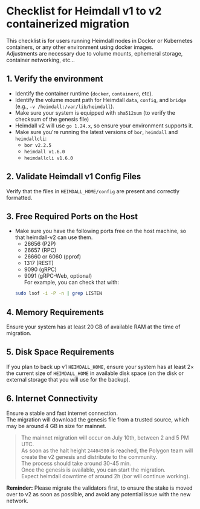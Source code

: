 # Checklist for Heimdall v1 to v2 containerized migration

This checklist is for users running Heimdall nodes in Docker or Kubernetes containers, or any other environment using docker images.  
Adjustments are necessary due to volume mounts, ephemeral storage, container networking, etc...

## 1. Verify the environment
   - Identify the container runtime (`docker`, `containerd`, etc).
   - Identify the volume mount path for Heimdall `data`, `config`, and `bridge` (e.g., `-v /heimdall:/var/lib/heimdall`).
   - Make sure your system is equipped with `sha512sum` (to verify the checksum of the genesis file)
   - Heimdall v2 will use `go 1.24.x`, so ensure your environment supports it.
   - Make sure you're running the latest versions of `bor`, `heimdall` and `heimdallcli`:  
     * `bor v2.2.5`
     * `heimdall v1.6.0`
     * `heimdallcli v1.6.0`

## 2. Validate Heimdall v1 Config Files

Verify that the files in `HEIMDALL_HOME/config` are present and correctly formatted.

## 3. Free Required Ports on the Host
   - Make sure you have the following ports free on the host machine, so that heimdall-v2 can use them.
        * 26656 (P2P)
        * 26657 (RPC)
        * 26660 or 6060 (pprof)
        * 1317 (REST)
        * 9090 (gRPC)
        * 9091 (gRPC-Web, optional)  
  For example, you can check that with:
      ```bash
      sudo lsof -i -P -n | grep LISTEN
      ```
## 4. Memory Requirements 
Ensure your system has at least 20 GB of available RAM at the time of migration.

## 5. Disk Space Requirements
If you plan to back up v1 `HEIMDALL_HOME`,
ensure your system has at least 2× the current size of `HEIMDALL_HOME` in available disk space
(on the disk or external storage that you will use for the backup).

## 6. Internet Connectivity
Ensure a stable and fast internet connection.  
The migration will download the genesis file from a trusted source,
which may be around 4 GB in size for mainnet.

> The mainnet migration will occur on July 10th, between 2 and 5 PM UTC.  
> As soon as the halt height `24404500` is reached, the Polygon team will create the v2 genesis and distribute to the community.  
> The process should take around 30-45 min.  
> Once the genesis is available, you can start the migration.  
> Expect heimdall downtime of around 2h (bor will continue working).

**Reminder:** Please migrate the validators first, to ensure the stake is moved over to v2 as soon as possible, and avoid any potential issue with the new network.

